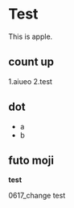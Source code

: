 # Test
This is apple.

## count up
1.aiueo
2.test

## dot
- a
- b

## futo moji
**test**

0617_change test


